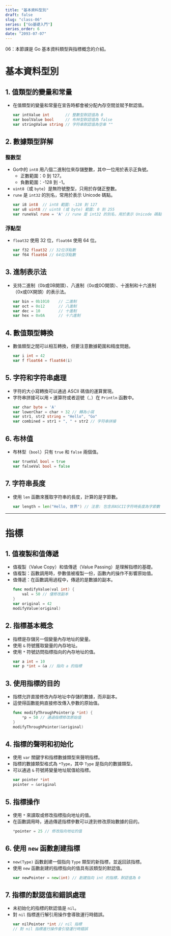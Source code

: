 ```yaml
---
title: "基本資料型別"
draft: false
slug: "class-06"
series: ["Go基礎入門"]
series_order: 6
date: "2093-07-07"
---
```

06：本節課是 Go 基本資料類型與指標概念的介紹。

# 基本資料型別

## 1. 值類型的變量和常量
- 在值類型的變量和常量在宣告時都會被分配內存空間並賦予默認值。
  ```go
  var intValue int       // 整數型默認值為 0
  var boolValue bool     // 布林型默認值為 false
  var stringValue string // 字符串默認值為空串 ""
  ```

## 2. 數據類型詳解
### 整數型
- Go中的 `int8` 用八個二進制位來存儲整數，其中一位用於表示正負號。
  - 正數範圍：0 到 127。
  - 負數範圍：-128 到 -1。
- `uint8`（或 `byte`）是無符號整型，只用於存儲正整數。
- `rune` 是 `int32` 的別名，常用於表示 Unicode 碼點。
  ```go
  var i8 int8  // int8 範圍: -128 到 127
  var u8 uint8 // uint8 (或 byte) 範圍: 0 到 255
  var runeVal rune = 'A' // rune 是 int32 的別名，用於表示 Unicode 碼點
  ```

### 浮點型
- `float32` 使用 32 位，`float64` 使用 64 位。
  ```go
  var f32 float32 // 32位浮點數
  var f64 float64 // 64位浮點數
  ```

## 3. 進制表示法
- 支持二進制（0b或0B開頭）、八進制（0o或0O開頭）、十進制和十六進制（0x或0X開頭）的表示法。
  ```go
  var bin = 0b1010    // 二進制
  var oct = 0o12      // 八進制
  var dec = 10        // 十進制
  var hex = 0x0A      // 十六進制
  ```

## 4. 數值類型轉換
- 數值類型之間可以相互轉換，但要注意數據範圍和精度問題。
  ```go
  var i int = 42
  var f float64 = float64(i)
  ```

## 5. 字符和字符串處理
- 字符的大小寫轉換可以通過 ASCII 碼值的運算實現。
- 字符串拼接可以用 `+` 運算符或者逗號（`,`）在 `Println` 函數中。
  ```go
  var char byte = 'A'
  var lowerChar = char + 32 // 轉為小寫
  var str1, str2 string = "Hello", "Go"
  var combined = str1 + ", " + str2 // 字符串拼接
  ```

## 6. 布林值
- 布林型（`bool`）只有 `true` 和 `false` 兩個值。
  ```go
  var trueVal bool = true
  var falseVal bool = false
  ```

## 7. 字符串長度
- 使用 `len` 函數來獲取字符串的長度，計算的是字節數。
  ```go
  var length = len("Hello, 世界") // 注意: 包含非ASCII字符時長度為字節數
  ```

---

# 指標

## 1. 值複製和值傳遞
- 值複製（Value Copy）和值傳遞（Value Passing）是理解指標的基礎。
- 值複製：函數調用時，參數值被複製一份，函數內的操作不影響原始值。
- 值傳遞：在函數調用過程中，傳遞的是數據的副本。
  ```go
  func modifyValue(val int) {
      val = 50 // 僅修改副本
  }
  var original = 42
  modifyValue(original)
  ```

## 2. 指標基本概念
- 指標是存儲另一個變量內存地址的變量。
- 使用 `&` 符號獲取變量的內存地址。
- 使用 `*` 符號訪問指標指向的內存地址的值。
  ```go
  var a int = 10
  var p *int = &a // 指向 a 的指標
  ```

## 3. 使用指標的目的
- 指標允許直接修改內存地址中存儲的數據，而非副本。
- 這使得函數能夠直接修改傳入參數的原始值。
  ```go
  func modifyThroughPointer(p *int) {
      *p = 50 // 通過指標修改原始值
  }
  modifyThroughPointer(&original)
  ```

## 4. 指標的聲明和初始化
- 使用 `var` 關鍵字和指標數據類型來聲明指標。
- 指標的數據類型格式為 `*Type`，其中 `Type` 是指向的數據類型。
- 可以通過 `&` 符號將變量地址賦值給指標。
  ```go
  var pointer *int
  pointer = &original
  ```

## 5. 指標操作
- 使用 `*` 來讀取或修改指標指向地址的值。
- 在函數調用時，通過傳遞指標參數可以達到修改原始數據的目的。
  ```go
  *pointer = 25 // 修改指向地址的值
  ```

## 6. 使用 `new` 函數創建指標
- `new(Type)` 函數創建一個指向 `Type` 類型的新指標，並返回該指標。
- 使用 `new` 函數創建的指標指向的值具有該類型的默認值。
  ```go
  var newPointer = new(int) // 創建指向 int 的指標，默認值為 0
  ```

## 7. 指標的默認值和錯誤處理
- 未初始化的指標的默認值是 `nil`。
- 對 `nil` 指標進行解引用操作會導致運行時錯誤。
  ```go
  var nilPointer *int // nil 指標
  // 對 nil 指標進行操作會引發運行時錯誤
  ```

